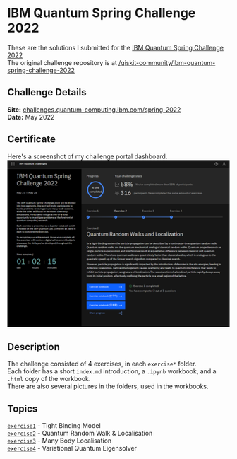 # IBM Quantum Spring Challenge 2022  
  
These are the solutions I submitted for the [IBM Quantum Spring Challenge 2022](https://research.ibm.com/blog/quantum-spring-challenge-2022)  
The original challenge repository is at [/qiskit-community/ibm-quantum-spring-challenge-2022](https://github.com/qiskit-community/ibm-quantum-spring-challenge-2022)  
  
## Challenge Details  
__Site:__ [challenges.quantum-computing.ibm.com/spring-2022](https://challenges.quantum-computing.ibm.com/spring-2022)  
__Date:__ May 2022  
  
## Certificate  
Here's a screenshot of my challenge portal dashboard.  
[![IQC Spring Challenge 2022 Portal Screenshot](iqc_spring_2022_portal.png)](https://challenges.quantum-computing.ibm.com/spring-2022)  
  
## Description  
The challenge consisted of 4 exercises, in each `exercise*` folder.  
Each folder has a short `index.md` introduction, a `.ipynb` workbook, and a `.html` copy of the workbook.  
There are also several pictures in the folders, used in the workbooks.  
  
## Topics  
[`exercise1`](exercise1/01.CM_trotterization.ipynb) - Tight Binding Model  
[`exercise2`](exercise2/02.QRW_and_localization.ipynb) - Quantum Random Walk & Localisation  
[`exercise3`](exercise3/03.many_body_localization.ipynb) - Many Body Localisation  
[`exercise4`](exercise4/04.quantum_chemistry.ipynb) - Variational Quantum Eigensolver  
